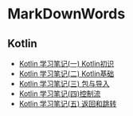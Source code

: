# MarkDownWords


## Kotlin

- [Kotlin 学习笔记(一) Kotlin初识][链接1]
- [Kotlin 学习笔记(二) Kotlin基础][链接2]
- [Kotlin 学习笔记(三) 包与导入][链接3]
- [Kotlin 学习笔记(四)控制流][链接4]
- [Kotlin 学习笔记(五) 返回和跳转][链接5]




[链接1]:https://github.com/LZHS/MarkDownWords/blob/master/Kotlin/Kotlin%20%E5%AD%A6%E4%B9%A0%E7%AC%94%E8%AE%B0(%E4%B8%80)%20Kotlin%E5%88%9D%E8%AF%86.md


[链接2]:https://github.com/LZHS/MarkDownWords/blob/master/Kotlin/Kotlin%20%E5%AD%A6%E4%B9%A0%E7%AC%94%E8%AE%B0(%E4%BA%8C)%E5%9F%BA%E6%9C%AC%E7%B1%BB%E5%9E%8B.md


[链接3]:https://github.com/LZHS/MarkDownWords/blob/master/Kotlin/Kotlin%20%E5%AD%A6%E4%B9%A0%E7%AC%94%E8%AE%B0(%E4%B8%89)%20%E5%8C%85%E4%B8%8E%E5%AF%BC%E5%85%A5.md  

[链接4]:https://github.com/LZHS/MarkDownWords/blob/master/Kotlin/Kotlin%20%E5%AD%A6%E4%B9%A0%E7%AC%94%E8%AE%B0(%E5%9B%9B)%E6%8E%A7%E5%88%B6%E6%B5%81.md

[链接5]:https://github.com/LZHS/MarkDownWords/blob/master/Kotlin/Kotlin%20%E5%AD%A6%E4%B9%A0%E7%AC%94%E8%AE%B0(%E4%BA%94)%20%E8%BF%94%E5%9B%9E%E5%92%8C%E8%B7%B3%E8%BD%AC.md